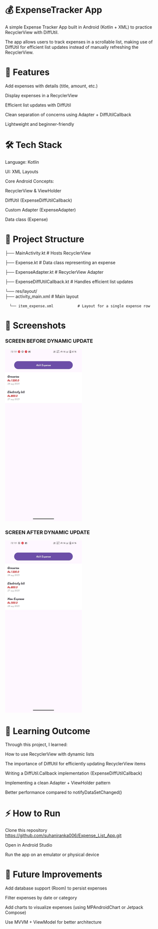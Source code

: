 # 💰 ExpenseTracker App

A simple Expense Tracker App built in Android (Kotlin + XML) to practice RecyclerView with DiffUtil.

The app allows users to track expenses in a scrollable list, making use of DiffUtil for efficient list updates instead of manually refreshing the RecyclerView.

# 🚀 Features

Add expenses with details (title, amount, etc.)

Display expenses in a RecyclerView

Efficient list updates with DiffUtil

Clean separation of concerns using Adapter + DiffUtilCallback

Lightweight and beginner-friendly

# 🛠️ Tech Stack

Language: Kotlin

UI: XML Layouts

Core Android Concepts:

RecyclerView & ViewHolder

DiffUtil (ExpenseDiffUtilCallback)

Custom Adapter (ExpenseAdapter)

Data class (Expense)

# 📂 Project Structure

├── MainActivity.kt                  # Hosts RecyclerView

├── Expense.kt                       # Data class representing an expense

├── ExpenseAdapter.kt                # RecyclerView Adapter

├── ExpenseDiffUtilCallback.kt       # Handles efficient list updates

└── res/layout/                     
      ├── activity_main.xml          # Main layout
      
      └── item_expense.xml           # Layout for a single expense row
      

# 📸 Screenshots 

### SCREEN BEFORE DYNAMIC UPDATE
<img src="screenshots/ExpenseTracker_output1.jpg" alt="INTIAL" width="250"/>

### SCREEN AFTER DYNAMIC UPDATE
<img src="screenshots/ExpenseTracker_output2.jpg" alt="AFTER CHANGES" width="250"/>

	
# 📖 Learning Outcome

Through this project, I learned:

How to use RecyclerView with dynamic lists

The importance of DiffUtil for efficiently updating RecyclerView items

Writing a DiffUtil.Callback implementation (ExpenseDiffUtilCallback)

Implementing a clean Adapter + ViewHolder pattern

Better performance compared to notifyDataSetChanged()

# ⚡ How to Run

Clone this repository  https://github.com/suhaniranka006/Expense_List_App.git

Open in Android Studio

Run the app on an emulator or physical device

# 🙌 Future Improvements

Add database support (Room) to persist expenses

Filter expenses by date or category

Add charts to visualize expenses (using MPAndroidChart or Jetpack Compose)

Use MVVM + ViewModel for better architecture
